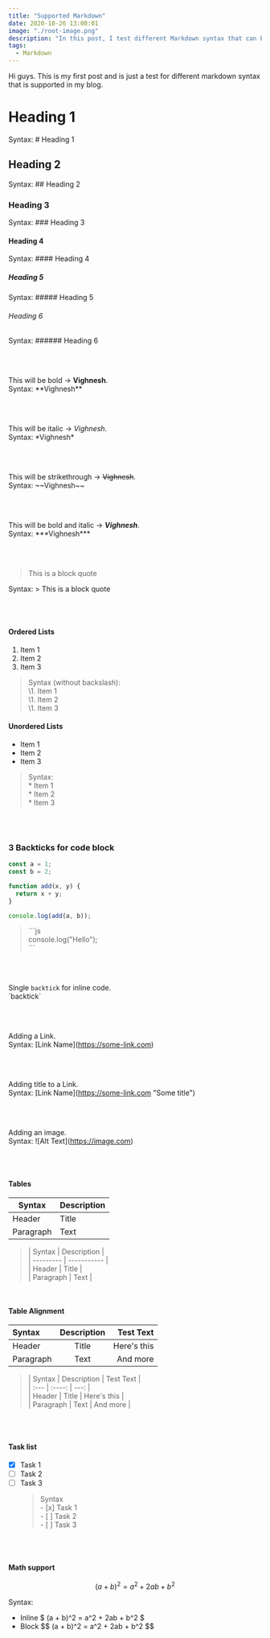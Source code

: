 ```yaml
---
title: "Supported Markdown"
date: 2020-10-26 13:00:01
image: "./root-image.png"
description: "In this post, I test different Markdown syntax that can be used on my site. It also supports Math formulas with the help of Katex."
tags:
  - Markdown
---
```


Hi guys.
This is my first post and is just a test for different
markdown syntax that is supported in my blog.

# Heading 1

Syntax: # Heading 1

## Heading 2

Syntax: ## Heading 2

### Heading 3

Syntax: ### Heading 3

#### Heading 4

Syntax: #### Heading 4

##### Heading 5

Syntax: ##### Heading 5

###### Heading 6

Syntax: ###### Heading 6

<br>
<br>

This will be bold -> **Vighnesh**. <br>
Syntax: \*\*Vighnesh\*\*

<br>
<br>

This will be italic -> _Vighnesh_. <br>
Syntax: \*Vighnesh\*

<br>
<br>

This will be strikethrough -> ~~Vighnesh~~. <br>
Syntax: \~\~Vighnesh\~\~

<br>
<br>

This will be bold and italic -> **_Vighnesh_**. <br>
Syntax: \*\*\*Vighnesh\*\*\*

<br>
<br>

> This is a block quote

Syntax: > This is a block quote

<br>
<br>

#### Ordered Lists

1. Item 1
1. Item 2
1. Item 3

> Syntax (without backslash): <br>
 \1. Item 1 <br>
 \1. Item 2 <br>
 \1. Item 3 <br>

#### Unordered Lists

- Item 1
- Item 2
- Item 3

> Syntax: <br> \* Item 1 <br> \* Item 2 <br> \* Item 3 <br>

<br>
<br>

### 3 Backticks for code block

```js
const a = 1;
const b = 2;

function add(x, y) {
  return x + y;
}

console.log(add(a, b));
```

> \`\`\`js <br>
> console.log("Hello"); <br> \`\`\`

<br>
<br>

Single `backtick` for inline code. <br>
\`backtick\`

<br>
<br>

Adding a Link. <br>
Syntax: \[Link Name](https://some-link.com)

<br>
<br>

Adding title to a Link. <br>
Syntax: \[Link Name](https://some-link.com "Some title")

<br>
<br>

Adding an image. <br>
Syntax: \!\[Alt Text](https://image.com)

<br>
<br>

#### Tables

| Syntax    | Description |
| --------- | ----------- |
| Header    | Title       |
| Paragraph | Text        |

> \| Syntax \| Description \| <br>
> \| \--------- \| \----------- \| <br>
> \| Header \| Title \| <br>
> \| Paragraph \| Text \| <br>

<br>

#### Table Alignment

| Syntax    | Description |   Test Text |
| :-------- | :---------: | ----------: |
| Header    |    Title    | Here's this |
| Paragraph |    Text     |    And more |

> \| Syntax | Description | Test Text | <br>
> \| :--- | :----: | ---: | <br>
> \| Header | Title | Here's this | <br>
> \| Paragraph | Text | And more | <br>

<br>
<br>

#### Task list

- [x] Task 1
- [ ] Task 2
- [ ] Task 3
  > Syntax <br>
  > \- [x] Task 1 <br>
  > \- [ ] Task 2 <br>
  > \- [ ] Task 3 <br>

<br>
<br>

#### Math support

$$
(a + b)^2 = a^2 + 2ab + b^2
$$

Syntax:

- Inline
  $ (a + b)^2 = a^2 + 2ab + b^2 \$
- Block
  $$ (a + b)^2 = a^2 + 2ab + b^2 $\$
